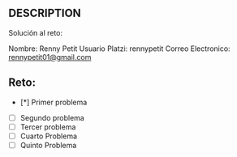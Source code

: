 ## DESCRIPTION

Solución al reto:

Nombre: Renny Petit
Usuario Platzi: rennypetit
Correo Electronico: rennypetit01@gmail.com

## Reto:

- [*] Primer problema
- [ ] Segundo problema
- [ ] Tercer problema
- [ ] Cuarto Problema
- [ ] Quinto Problema
